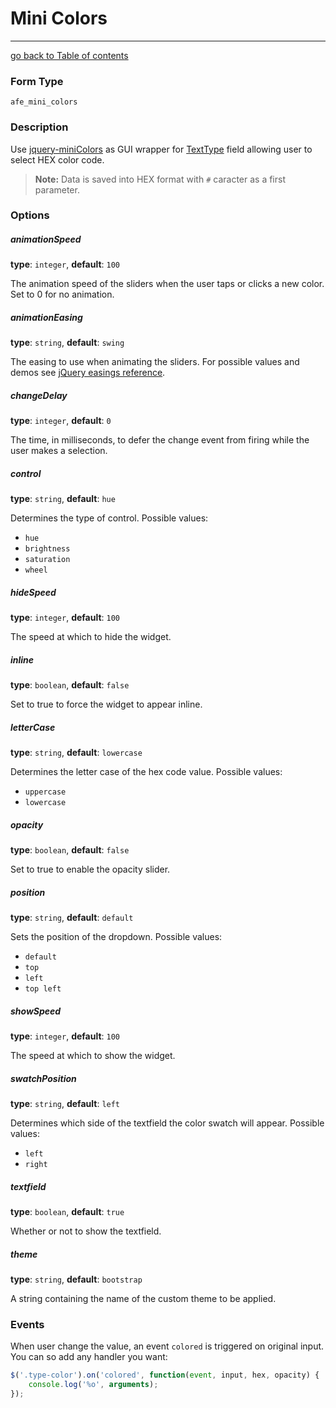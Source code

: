# Mini Colors
---------------------------------------

[go back to Table of contents][back-to-index]

[back-to-index]: https://github.com/avocode/FormExtensions/blob/master/Resources/doc/documentation.md

[jquery-minicolors]: http://labs.abeautifulsite.net/jquery-miniColors/
[symfony-texttype]: http://symfony.com/doc/current/reference/forms/types/text.html

### Form Type

 `afe_mini_colors`

### Description

Use [jquery-miniColors][jquery-minicolors] as GUI wrapper for
[TextType][symfony-texttype] field allowing user to select HEX color code.

> **Note:** Data is saved into HEX format with `#` caracter as a first parameter.

### Options

##### animationSpeed

**type**: `integer`, **default**: `100`

The animation speed of the sliders when the user taps or clicks a new color. 
Set to 0 for no animation.

##### animationEasing

**type**: `string`, **default**: `swing`

The easing to use when animating the sliders. For possible values and demos see
[jQuery easings reference](http://easings.net).

##### changeDelay

**type**: `integer`, **default**: `0`

The time, in milliseconds, to defer the change event from firing while 
the user makes a selection.

##### control

**type**: `string`, **default**: `hue`

Determines the type of control. Possible values:

* `hue`
* `brightness`
* `saturation`
* `wheel`

##### hideSpeed

**type**: `integer`, **default**: `100`

The speed at which to hide the widget.

##### inline

**type**: `boolean`, **default**: `false`

Set to true to force the widget to appear inline.

##### letterCase

**type**: `string`, **default**: `lowercase`

Determines the letter case of the hex code value. Possible values:

* `uppercase`
* `lowercase`

##### opacity

**type**: `boolean`, **default**: `false`

Set to true to enable the opacity slider.

##### position

**type**: `string`, **default**: `default`

Sets the position of the dropdown. Possible values:

* `default`
* `top`
* `left`
* `top left`

##### showSpeed

**type**: `integer`, **default**: `100`

The speed at which to show the widget.

##### swatchPosition

**type**: `string`, **default**: `left`

Determines which side of the textfield the color swatch will appear. Possible values:

* `left`
* `right`

##### textfield

**type**: `boolean`, **default**: `true`

Whether or not to show the textfield.

##### theme

**type**: `string`, **default**: `bootstrap`

A string containing the name of the custom theme to be applied.

### Events

When user change the value, an event `colored` is triggered on original input. 
You can so add any handler you want:

```js
$('.type-color').on('colored', function(event, input, hex, opacity) { 
    console.log('%o', arguments); 
});
```
